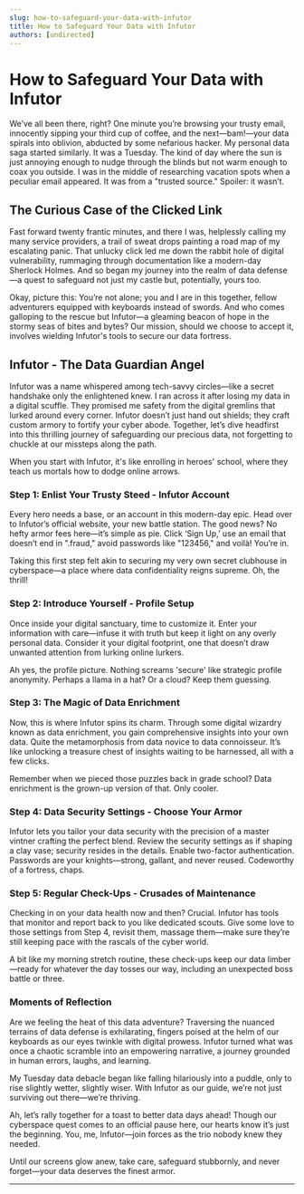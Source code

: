 ```yaml
---
slug: how-to-safeguard-your-data-with-infutor
title: How to Safeguard Your Data with Infutor
authors: [undirected]
---
```



# How to Safeguard Your Data with Infutor

We’ve all been there, right? One minute you’re browsing your trusty email, innocently sipping your third cup of coffee, and the next—bam!—your data spirals into oblivion, abducted by some nefarious hacker. My personal data saga started similarly. It was a Tuesday. The kind of day where the sun is just annoying enough to nudge through the blinds but not warm enough to coax you outside. I was in the middle of researching vacation spots when a peculiar email appeared. It was from a "trusted source." Spoiler: it wasn’t.

## The Curious Case of the Clicked Link

Fast forward twenty frantic minutes, and there I was, helplessly calling my many service providers, a trail of sweat drops painting a road map of my escalating panic. That unlucky click led me down the rabbit hole of digital vulnerability, rummaging through documentation like a modern-day Sherlock Holmes. And so began my journey into the realm of data defense—a quest to safeguard not just my castle but, potentially, yours too.

Okay, picture this: You’re not alone; you and I are in this together, fellow adventurers equipped with keyboards instead of swords. And who comes galloping to the rescue but Infutor—a gleaming beacon of hope in the stormy seas of bites and bytes? Our mission, should we choose to accept it, involves wielding Infutor's tools to secure our data fortress.

## Infutor - The Data Guardian Angel

Infutor was a name whispered among tech-savvy circles—like a secret handshake only the enlightened knew. I ran across it after losing my data in a digital scuffle. They promised me safety from the digital gremlins that lurked around every corner. Infutor doesn’t just hand out shields; they craft custom armory to fortify your cyber abode. Together, let’s dive headfirst into this thrilling journey of safeguarding our precious data, not forgetting to chuckle at our missteps along the path.

When you start with Infutor, it's like enrolling in heroes' school, where they teach us mortals how to dodge online arrows.

### Step 1: Enlist Your Trusty Steed - Infutor Account

Every hero needs a base, or an account in this modern-day epic. Head over to Infutor’s official website, your new battle station. The good news? No hefty armor fees here—it’s simple as pie. Click ‘Sign Up,’ use an email that doesn’t end in ".fraud," avoid passwords like "123456," and voilà! You’re in.

Taking this first step felt akin to securing my very own secret clubhouse in cyberspace—a place where data confidentiality reigns supreme. Oh, the thrill!

### Step 2: Introduce Yourself - Profile Setup

Once inside your digital sanctuary, time to customize it. Enter your information with care—infuse it with truth but keep it light on any overly personal data. Consider it your digital footprint, one that doesn’t draw unwanted attention from lurking online lurkers.

Ah yes, the profile picture. Nothing screams 'secure' like strategic profile anonymity. Perhaps a llama in a hat? Or a cloud? Keep them guessing.

### Step 3: The Magic of Data Enrichment

Now, this is where Infutor spins its charm. Through some digital wizardry known as data enrichment, you gain comprehensive insights into your own data. Quite the metamorphosis from data novice to data connoisseur. It’s like unlocking a treasure chest of insights waiting to be harnessed, all with a few clicks.

Remember when we pieced those puzzles back in grade school? Data enrichment is the grown-up version of that. Only cooler.

### Step 4: Data Security Settings - Choose Your Armor

Infutor lets you tailor your data security with the precision of a master vintner crafting the perfect blend. Review the security settings as if shaping a clay vase; security resides in the details. Enable two-factor authentication. Passwords are your knights—strong, gallant, and never reused. Codeworthy of a fortress, chaps.

### Step 5: Regular Check-Ups - Crusades of Maintenance

Checking in on your data health now and then? Crucial. Infutor has tools that monitor and report back to you like dedicated scouts. Give some love to those settings from Step 4, revisit them, massage them—make sure they’re still keeping pace with the rascals of the cyber world.

A bit like my morning stretch routine, these check-ups keep our data limber—ready for whatever the day tosses our way, including an unexpected boss battle or three.

### Moments of Reflection

Are we feeling the heat of this data adventure? Traversing the nuanced terrains of data defense is exhilarating, fingers poised at the helm of our keyboards as our eyes twinkle with digital prowess. Infutor turned what was once a chaotic scramble into an empowering narrative, a journey grounded in human errors, laughs, and learning.

My Tuesday data debacle began like falling hilariously into a puddle, only to rise slightly wetter, slightly wiser. With Infutor as our guide, we’re not just surviving out there—we’re thriving.

Ah, let’s rally together for a toast to better data days ahead! Though our cyberspace quest comes to an official pause here, our hearts know it’s just the beginning. You, me, Infutor—join forces as the trio nobody knew they needed.

Until our screens glow anew, take care, safeguard stubbornly, and never forget—your data deserves the finest armor.

---